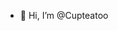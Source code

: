 - 👋 Hi, I’m @Cupteatoo

<!---
Cupteatoo/Cupteatoo is a ✨ special ✨ repository because its `README.md` (this file) appears on your GitHub profile.
You can click the Preview link to take a look at your changes.
--->
